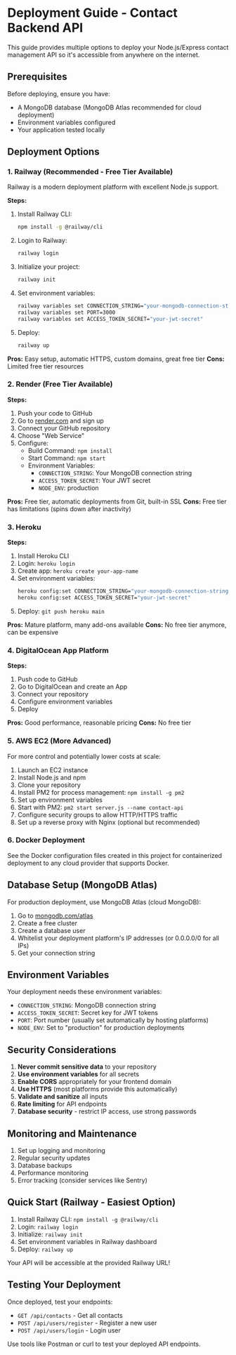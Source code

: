 # Deployment Guide - Contact Backend API

This guide provides multiple options to deploy your Node.js/Express contact management API so it's accessible from anywhere on the internet.

## Prerequisites

Before deploying, ensure you have:
- A MongoDB database (MongoDB Atlas recommended for cloud deployment)
- Environment variables configured
- Your application tested locally

## Deployment Options

### 1. Railway (Recommended - Free Tier Available)

Railway is a modern deployment platform with excellent Node.js support.

**Steps:**
1. Install Railway CLI:
   ```bash
   npm install -g @railway/cli
   ```

2. Login to Railway:
   ```bash
   railway login
   ```

3. Initialize your project:
   ```bash
   railway init
   ```

4. Set environment variables:
   ```bash
   railway variables set CONNECTION_STRING="your-mongodb-connection-string"
   railway variables set PORT=3000
   railway variables set ACCESS_TOKEN_SECRET="your-jwt-secret"
   ```

5. Deploy:
   ```bash
   railway up
   ```

**Pros:** Easy setup, automatic HTTPS, custom domains, great free tier
**Cons:** Limited free tier resources

### 2. Render (Free Tier Available)

**Steps:**
1. Push your code to GitHub
2. Go to [render.com](https://render.com) and sign up
3. Connect your GitHub repository
4. Choose "Web Service"
5. Configure:
   - Build Command: `npm install`
   - Start Command: `npm start`
   - Environment Variables:
     - `CONNECTION_STRING`: Your MongoDB connection string
     - `ACCESS_TOKEN_SECRET`: Your JWT secret
     - `NODE_ENV`: production

**Pros:** Free tier, automatic deployments from Git, built-in SSL
**Cons:** Free tier has limitations (spins down after inactivity)

### 3. Heroku

**Steps:**
1. Install Heroku CLI
2. Login: `heroku login`
3. Create app: `heroku create your-app-name`
4. Set environment variables:
   ```bash
   heroku config:set CONNECTION_STRING="your-mongodb-connection-string"
   heroku config:set ACCESS_TOKEN_SECRET="your-jwt-secret"
   ```
5. Deploy: `git push heroku main`

**Pros:** Mature platform, many add-ons available
**Cons:** No free tier anymore, can be expensive

### 4. DigitalOcean App Platform

**Steps:**
1. Push code to GitHub
2. Go to DigitalOcean and create an App
3. Connect your repository
4. Configure environment variables
5. Deploy

**Pros:** Good performance, reasonable pricing
**Cons:** No free tier

### 5. AWS EC2 (More Advanced)

For more control and potentially lower costs at scale:

1. Launch an EC2 instance
2. Install Node.js and npm
3. Clone your repository
4. Install PM2 for process management: `npm install -g pm2`
5. Set up environment variables
6. Start with PM2: `pm2 start server.js --name contact-api`
7. Configure security groups to allow HTTP/HTTPS traffic
8. Set up a reverse proxy with Nginx (optional but recommended)

### 6. Docker Deployment

See the Docker configuration files created in this project for containerized deployment to any cloud provider that supports Docker.

## Database Setup (MongoDB Atlas)

For production deployment, use MongoDB Atlas (cloud MongoDB):

1. Go to [mongodb.com/atlas](https://mongodb.com/atlas)
2. Create a free cluster
3. Create a database user
4. Whitelist your deployment platform's IP addresses (or 0.0.0.0/0 for all IPs)
5. Get your connection string

## Environment Variables

Your deployment needs these environment variables:
- `CONNECTION_STRING`: MongoDB connection string
- `ACCESS_TOKEN_SECRET`: Secret key for JWT tokens
- `PORT`: Port number (usually set automatically by hosting platforms)
- `NODE_ENV`: Set to "production" for production deployments

## Security Considerations

1. **Never commit sensitive data** to your repository
2. **Use environment variables** for all secrets
3. **Enable CORS** appropriately for your frontend domain
4. **Use HTTPS** (most platforms provide this automatically)
5. **Validate and sanitize** all inputs
6. **Rate limiting** for API endpoints
7. **Database security** - restrict IP access, use strong passwords

## Monitoring and Maintenance

1. Set up logging and monitoring
2. Regular security updates
3. Database backups
4. Performance monitoring
5. Error tracking (consider services like Sentry)

## Quick Start (Railway - Easiest Option)

1. Install Railway CLI: `npm install -g @railway/cli`
2. Login: `railway login`
3. Initialize: `railway init`
4. Set environment variables in Railway dashboard
5. Deploy: `railway up`

Your API will be accessible at the provided Railway URL!

## Testing Your Deployment

Once deployed, test your endpoints:
- `GET /api/contacts` - Get all contacts
- `POST /api/users/register` - Register a new user
- `POST /api/users/login` - Login user

Use tools like Postman or curl to test your deployed API endpoints.